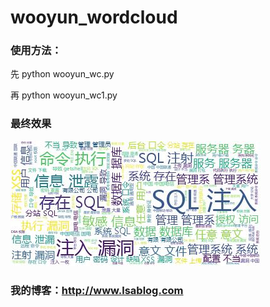 # wooyun_wordcloud

### 使用方法：

先 python wooyun_wc.py

再 python wooyun_wc1.py

### 最终效果

![wooyunwordcloud](https://github.com/theLSA/wooyun_wordcloud/blob/master/demo/wooyunwordcloud.jpg)

### 我的博客：http://www.lsablog.com


